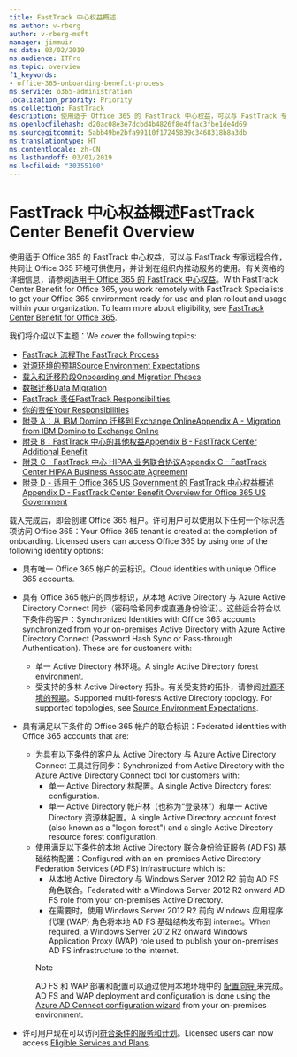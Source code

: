 ```yaml
---
title: FastTrack 中心权益概述
ms.author: v-rberg
author: v-rberg-msft
manager: jimmuir
ms.date: 03/02/2019
ms.audience: ITPro
ms.topic: overview
f1_keywords:
- office-365-onboarding-benefit-process
ms.service: o365-administration
localization_priority: Priority
ms.collection: FastTrack
description: 使用适于 Office 365 的 FastTrack 中心权益，可以与 FastTrack 专家远程合作，共同让 Office 365 环境可供使用，并计划在组织内推动服务的使用。有关资格的详细信息，请参阅适用于 Office 365 的 FastTrack 中心权益。
ms.openlocfilehash: d20ac08e3e7dcbd4b4826f8e4ffac3fbe1de4d69
ms.sourcegitcommit: 5abb49be2bfa99110f17245839c3468318b8a3db
ms.translationtype: HT
ms.contentlocale: zh-CN
ms.lasthandoff: 03/01/2019
ms.locfileid: "30355100"
---
```

# <a name="fasttrack-center-benefit-overview"></a><span data-ttu-id="577c3-104">FastTrack 中心权益概述</span><span class="sxs-lookup"><span data-stu-id="577c3-104">FastTrack Center Benefit Overview</span></span>

<span data-ttu-id="577c3-p102">使用适于 Office 365 的 FastTrack 中心权益，可以与 FastTrack 专家远程合作，共同让 Office 365 环境可供使用，并计划在组织内推动服务的使用。有关资格的详细信息，请参阅[适用于 Office 365 的 FastTrack 中心权益](O365-fasttrack-benefit-for-office-365.md)。</span><span class="sxs-lookup"><span data-stu-id="577c3-p102">With FastTrack Center Benefit for Office 365, you work remotely with FastTrack Specialists to get your Office 365 environment ready for use and plan rollout and usage within your organization. To learn more about eligibility, see [FastTrack Center Benefit for Office 365](O365-fasttrack-benefit-for-office-365.md).</span></span>
  
<span data-ttu-id="577c3-107">我们将介绍以下主题：</span><span class="sxs-lookup"><span data-stu-id="577c3-107">We cover the following topics:</span></span>
- [<span data-ttu-id="577c3-108">FastTrack 流程</span><span class="sxs-lookup"><span data-stu-id="577c3-108">The FastTrack Process</span></span>](O365-fasttrack-process.md) 
- [<span data-ttu-id="577c3-109">对源环境的预期</span><span class="sxs-lookup"><span data-stu-id="577c3-109">Source Environment Expectations</span></span>](O365-source-environment-expectations.md)
- [<span data-ttu-id="577c3-110">载入和迁移阶段</span><span class="sxs-lookup"><span data-stu-id="577c3-110">Onboarding and Migration Phases</span></span>](O365-onboarding-and-migration.md)
- [<span data-ttu-id="577c3-111">数据迁移</span><span class="sxs-lookup"><span data-stu-id="577c3-111">Data Migration</span></span>](O365-data-migration.md)
- [<span data-ttu-id="577c3-112">FastTrack 责任</span><span class="sxs-lookup"><span data-stu-id="577c3-112">FastTrack Responsibilities</span></span>](O365-fasttrack-responsibilities.md)
- [<span data-ttu-id="577c3-113">你的责任</span><span class="sxs-lookup"><span data-stu-id="577c3-113">Your Responsibilities</span></span>](O365-your-responsibilities.md) 
- [<span data-ttu-id="577c3-114">附录 A：从 IBM Domino 迁移到 Exchange Online</span><span class="sxs-lookup"><span data-stu-id="577c3-114">Appendix A - Migration from IBM Domino to Exchange Online</span></span>](O365-from-ibm-domino-to-exchange-online.md)
- [<span data-ttu-id="577c3-115">附录 B：FastTrack 中心的其他权益</span><span class="sxs-lookup"><span data-stu-id="577c3-115">Appendix B - FastTrack Center Additional Benefit</span></span>](O365-fasttrack-additional-benefits.md)
- [<span data-ttu-id="577c3-116">附录 C - FastTrack 中心 HIPAA 业务联合协议</span><span class="sxs-lookup"><span data-stu-id="577c3-116">Appendix C - FastTrack Center HIPAA Business Associate Agreement</span></span>](O365-hipaa-business-associate-agreement.md)
- [<span data-ttu-id="577c3-117">附录 D - 适用于 Office 365 US Government 的 FastTrack 中心权益概述</span><span class="sxs-lookup"><span data-stu-id="577c3-117">Appendix D - FastTrack Center Benefit Overview for Office 365 US Government</span></span>](US-Gov-appendix-overview.md)
    
<span data-ttu-id="577c3-p103">载入完成后，即会创建 Office 365 租户。许可用户可以使用以下任何一个标识选项访问 Office 365：</span><span class="sxs-lookup"><span data-stu-id="577c3-p103">Your Office 365 tenant is created at the completion of onboarding. Licensed users can access Office 365 by using one of the following identity options:</span></span>
- <span data-ttu-id="577c3-120">具有唯一 Office 365 帐户的云标识。</span><span class="sxs-lookup"><span data-stu-id="577c3-120">Cloud identities with unique Office 365 accounts.</span></span>
- <span data-ttu-id="577c3-p104">具有 Office 365 帐户的同步标识，从本地 Active Directory 与 Azure Active Directory Connect 同步（密码哈希同步或直通身份验证）。这些适合符合以下条件的客户：</span><span class="sxs-lookup"><span data-stu-id="577c3-p104">Synchronized Identities with Office 365 accounts synchronized from your on-premises Active Directory with Azure Active Directory Connect (Password Hash Sync or Pass-through Authentication). These are for customers with:</span></span>
  - <span data-ttu-id="577c3-123">单一 Active Directory 林环境。</span><span class="sxs-lookup"><span data-stu-id="577c3-123">A single Active Directory forest environment.</span></span>
  - <span data-ttu-id="577c3-p105">受支持的多林 Active Directory 拓扑。有关受支持的拓扑，请参阅[对源环境的预期](O365-source-environment-expectations.md)。</span><span class="sxs-lookup"><span data-stu-id="577c3-p105">Supported multi-forests Active Directory topology. For supported topologies, see [Source Environment Expectations](O365-source-environment-expectations.md).</span></span>
- <span data-ttu-id="577c3-126">具有满足以下条件的 Office 365 帐户的联合标识：</span><span class="sxs-lookup"><span data-stu-id="577c3-126">Federated identities with Office 365 accounts that are:</span></span>
  - <span data-ttu-id="577c3-127">为具有以下条件的客户从 Active Directory 与 Azure Active Directory Connect 工具进行同步：</span><span class="sxs-lookup"><span data-stu-id="577c3-127">Synchronized from Active Directory with the Azure Active Directory Connect tool for customers with:</span></span>
      - <span data-ttu-id="577c3-128">单一 Active Directory 林配置。</span><span class="sxs-lookup"><span data-stu-id="577c3-128">A single Active Directory forest configuration.</span></span>
      - <span data-ttu-id="577c3-129">单一 Active Directory 帐户林（也称为“登录林”）和单一 Active Directory 资源林配置。</span><span class="sxs-lookup"><span data-stu-id="577c3-129">A single Active Directory account forest (also known as a "logon forest") and a single Active Directory resource forest configuration.</span></span>
  - <span data-ttu-id="577c3-130">使用满足以下条件的本地 Active Directory 联合身份验证服务 (AD FS) 基础结构配置：</span><span class="sxs-lookup"><span data-stu-id="577c3-130">Configured with an on-premises Active Directory Federation Services (AD FS) infrastructure which is:</span></span>
      - <span data-ttu-id="577c3-131">从本地 Active Directory 与 Windows Server 2012 R2 前向 AD FS 角色联合。</span><span class="sxs-lookup"><span data-stu-id="577c3-131">Federated with a Windows Server 2012 R2 onward AD FS role from your on-premises Active Directory.</span></span>
      - <span data-ttu-id="577c3-132">在需要时，使用 Windows Server 2012 R2 前向 Windows 应用程序代理 (WAP) 角色将本地 AD FS 基础结构发布到 internet。</span><span class="sxs-lookup"><span data-stu-id="577c3-132">When required, a Windows Server 2012 R2 onward Windows Application Proxy (WAP) role used to publish your on-premises AD FS infrastructure to the internet.</span></span>
    > [!NOTE]
    > <span data-ttu-id="577c3-133">AD FS 和 WAP 部署和配置可以通过使用本地环境中的 [ 配置向导 ](https://go.microsoft.com/fwlink/?linkid=844794)来完成。</span><span class="sxs-lookup"><span data-stu-id="577c3-133">AD FS and WAP deployment and configuration is done using the [Azure AD Connect configuration wizard](https://go.microsoft.com/fwlink/?linkid=844794) from your on-premises environment.</span></span> 
  
- <span data-ttu-id="577c3-134">许可用户现在可以访问[符合条件的服务和计划](M365-eligible-services-and-plans.md)。</span><span class="sxs-lookup"><span data-stu-id="577c3-134">Licensed users can now access [Eligible Services and Plans](M365-eligible-services-and-plans.md).</span></span>
    

 
